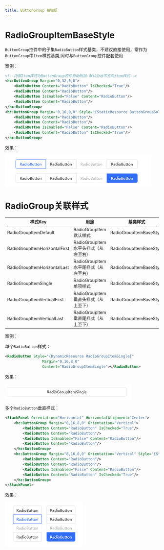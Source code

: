 ```yaml
---
title: ButtonGroup 按钮组
---
```


# RadioGroupItemBaseStyle

`ButtonGroup`控件中的子集`RadioButton`样式基类，不建议直接使用，常作为`ButtonGroup`中`Item`样式基类,同时与`ButtonGroup`控件配套使用

案例：

```xml
<!--内部Item样式为ButtonGroup控件自动附加-默认为水平方向item样式-->
<hc:ButtonGroup Margin="0,32,0,0">
    <RadioButton Content="RadioButton" IsChecked="True"/>
    <RadioButton Content="RadioButton"/>
    <RadioButton IsEnabled="False" Content="RadioButton"/>
    <RadioButton Content="RadioButton"/>
</hc:ButtonGroup>
<hc:ButtonGroup Margin="0,16,0,0" Style="{StaticResource ButtonGroupSolid}">
    <RadioButton Content="RadioButton"/>
    <RadioButton Content="RadioButton"/>
    <RadioButton IsEnabled="False" Content="RadioButton"/>
    <RadioButton Content="RadioButton" IsChecked="True"/>
</hc:ButtonGroup>
```

效果：

![RadioButton.RadioButtonItemDefaultStyle](https://raw.githubusercontent.com/HandyOrg/HandyOrgResource/master/HandyControl/Doc/native_controls/RadioButton.RadioButtonItemDefaultStyle.png)

# RadioGroup关联样式

| 样式Key                       | 用途                                 | 基类样式                |
| ----------------------------- | ------------------------------------ | ----------------------- |
| RadioGroupItemDefault         | RadioGroupItem默认样式               | RadioGroupItemBaseStyle |
| RadioGroupItemHorizontalFirst | RadioGroupItem水平头样式（从左至右） | RadioGroupItemBaseStyle |
| RadioGroupItemHorizontalLast  | RadioGroupItem水平尾样式（从左至右） | RadioGroupItemBaseStyle |
| RadioGroupItemSingle          | RadioGroupItem单项样式               | RadioGroupItemBaseStyle |
| RadioGroupItemVerticalFirst   | RadioGroupItem垂直头样式（从上至下） | RadioGroupItemBaseStyle |
| RadioGroupItemVerticalLast    | RadioGroupItem垂直尾样式（从上至下） | RadioGroupItemBaseStyle |

案例：

单个`RadioButton`样式：

```xml
<RadioButton Style="{DynamicResource RadioGroupItemSingle}"
                 Margin="0,16,8,0"
                 Content="RadioGroupItemSingle"></RadioButton>
```

效果：

![RadioButton.RadioButtonItemSingleStyle](https://raw.githubusercontent.com/HandyOrg/HandyOrgResource/master/HandyControl/Doc/native_controls/RadioButton.RadioButtonItemSingleStyle.png)

多个`RadioButton`垂直样式：

```xml
<StackPanel Orientation="Horizontal" HorizontalAlignment="Center">
    <hc:ButtonGroup Margin="0,16,8,0" Orientation="Vertical">
        <RadioButton Content="RadioButton" IsChecked="True"/>
        <RadioButton Content="RadioButton"/>
        <RadioButton IsEnabled="False" Content="RadioButton"/>
        <RadioButton Content="RadioButton"/>
    </hc:ButtonGroup>
    <hc:ButtonGroup Margin="8,16,0,0" Orientation="Vertical" Style="{StaticResource ButtonGroupSolid}">
        <RadioButton Content="RadioButton"/>
        <RadioButton Content="RadioButton"/>
        <RadioButton IsEnabled="False" Content="RadioButton"/>
        <RadioButton Content="RadioButton" IsChecked="True"/>
    </hc:ButtonGroup>
</StackPanel>
```

效果：

![RadioButton.RadioButtonItemVerticalStyle](https://raw.githubusercontent.com/HandyOrg/HandyOrgResource/master/HandyControl/Doc/native_controls/RadioButton.RadioButtonItemVerticalStyle.png)